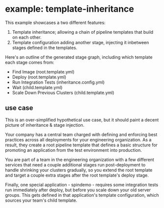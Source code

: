 # example: template-inheritance

This example showcases a two different features:

1. Template inheritance; allowing a chain of pipeline templates that build on
   each other.
2. Template configuration adding another stage, injecting it inbetween stages
   defined in the templates.

Here's an outline of the generated stage graph, including which template each
stage comes from:

* Find Image (root.template.yml)
* Deploy (root.template.yml)
* Run Integration Tests (inheritance.config.yml)
* Wait (child.template.yml)
* Scale Down Previous Clusters (child.template.yml)

## use case

This is an over-simplified hypothetical use case, but it should paint a decent
picture of inheritance & stage injection.

Your company has a central team charged with defining and enforcing best 
practices across all deployments for your engineering organization. As a result,
they create a root pipeline template that defines a basic structure for
promoting an application from the test environment into production.

You are part of a team in the engineering organization with a few different 
services that need a couple additional stages run post-deployment to handle 
shrinking your clusters gradually, so you extend the root template and target
a couple extra stages after the root template's deploy stage.

Finally, one special application - spindemo - requires some integration tests
run immediately after deploy, but before you scale down your old server groups.
This gets defined in that application's template configuration, which sources
your team's child template.
